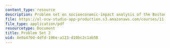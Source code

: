 ```yaml
---
content_type: resource
description: Problem set on socioeconomic-impact analysis of the Boston economy.
file: https://ol-ocw-studio-app-production.s3.amazonaws.com/courses/11-482j-regional-socioeconomic-impact-analyses-and-modeling-fall-2007/4e0a470d4dfd196ea123d10bc2c1ab58_pset2.pdf
file_type: application/pdf
resourcetype: Document
title: Problem Set 2
uid: 4e0a470d-4dfd-196e-a123-d10bc2c1ab58
---
```

